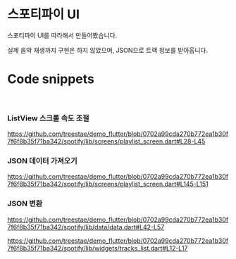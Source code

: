 # 스포티파이 UI

스포티파이 UI를 따라해서 만들어봤습니다.

실제 음악 재생까지 구현은 하지 않았으며,
JSON으로 트랙 정보를 받아옵니다.
<br/>

# Code snippets
<br/>

### ListView 스크롤 속도 조절
https://github.com/treestae/demo_flutter/blob/0702a99cda270b772ea1b30f7f6f8b35f71ba342/spotify/lib/screens/playlist_screen.dart#L28-L45
<br/>

### JSON 데이터 가져오기
https://github.com/treestae/demo_flutter/blob/0702a99cda270b772ea1b30f7f6f8b35f71ba342/spotify/lib/screens/playlist_screen.dart#L145-L151
<br/>

### JSON 변환
https://github.com/treestae/demo_flutter/blob/0702a99cda270b772ea1b30f7f6f8b35f71ba342/spotify/lib/data/data.dart#L42-L57

https://github.com/treestae/demo_flutter/blob/0702a99cda270b772ea1b30f7f6f8b35f71ba342/spotify/lib/widgets/tracks_list.dart#L12-L17
<br/>
